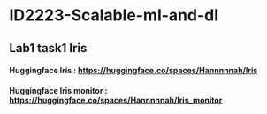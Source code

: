 # ID2223-Scalable-ml-and-dl
## Lab1 task1 Iris
#### Huggingface Iris : https://huggingface.co/spaces/Hannnnnah/Iris
#### Huggingface Iris monitor : https://huggingface.co/spaces/Hannnnnah/Iris_monitor
